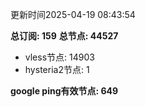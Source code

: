 更新时间2025-04-19 08:43:54

**总订阅: 159**
**总节点: 44527**
- vless节点: 14903
- hysteria2节点: 1

**google ping有效节点: 649**

